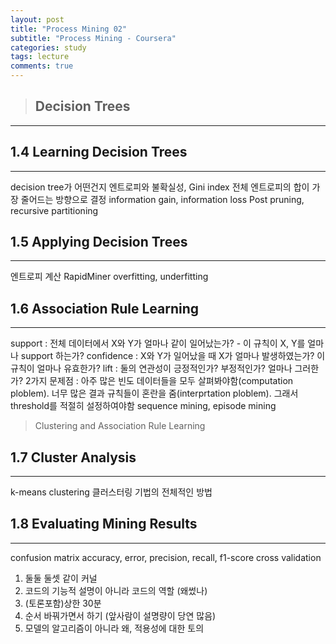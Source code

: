 ```yaml
---
layout: post
title: "Process Mining 02"
subtitle: "Process Mining - Coursera"
categories: study
tags: lecture
comments: true
---
```

> ## Decision Trees

---

1.4 Learning Decision Trees
---
---

decision tree가 어떤건지
엔트로피와 불확실성, Gini index
전체 엔트로피의 합이 가장 줄어드는 방향으로 결정
information gain, information loss
Post pruning, recursive partitioning

1.5 Applying Decision Trees
---
---

엔트로피 계산
RapidMiner
overfitting, underfitting

1.6 Association Rule Learning
---
---

support : 전체 데이터에서 X와 Y가 얼마나 같이 일어났는가? - 이 규칙이 X, Y를 얼마나 support 하는가?
confidence : X와 Y가 일어났을 때 X가 얼마나 발생하였는가? 이 규칙이 얼마나 유효한가?
lift : 둘의 연관성이 긍정적인가? 부정적인가? 얼마나 그러한가?
2가지 문제점 : 아주 많은 빈도 데이터들을 모두 살펴봐야함(computation ploblem). 너무 많은 결과 규칙들이 혼란을 줌(interprtation ploblem).
그래서 threshold를 적절히 설정하여야함
sequence mining, episode mining

> Clustering and Association Rule Learning

1.7 Cluster Analysis
---
---

k-means clustering
클러스터링 기법의 전체적인 방법

1.8 Evaluating Mining Results
---
---

confusion matrix
accuracy, error, precision, recall, f1-score
cross validation


1. 둘둘 둘셋 같이 커널
2. 코드의 기능적 설명이 아니라 코드의 역할 (왜썼나)
3. (토론포함)상한 30분
4. 순서 바꿔가면서 하기 (앞사람이 설명량이 당연 많음)
5. 모델의 알고리즘이 아니라 왜, 적용성에 대한 토의
